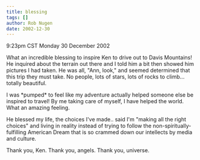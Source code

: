 ```yaml
---
title: blessing
tags: []
author: Rob Nugen
date: 2002-12-30
---
```


<p class=date>9:23pm CST Monday 30 December 2002</p>

<p>What an incredible blessing to inspire Ken to drive out to Davis
Mountains!  He inquired about the terrain out there and I told him a
bit then showed him pictures I had taken.  He was all, "Ann, look,"
and seemed determined that this trip they must take.  No people, lots
of stars, lots of rocks to climb... totally beautiful.</p>

<p>I was *pumped* to feel like my adventure actually helped someone
else be inspired to travel!  By me taking care of myself, I have
helped the world.  What an amazing feeling.</p>

<p>He blessed my life, the choices I've made.. said I'm "making all
the right choices" and living in reality instead of trying to follow
the non-spiritually-fulfilling American Dream that is so crammed down
our intellects by media and culture.</p>

<p>Thank you, Ken.  Thank you, angels.  Thank you, universe.</p>
